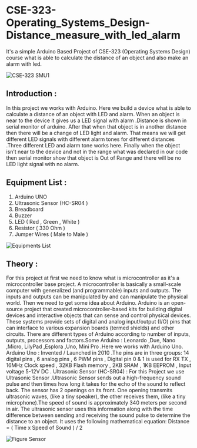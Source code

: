 # CSE-323-Operating_Systems_Design-Distance_measure_with_led_alarm
It's a simple Arduino Based Project of CSE-323 (Operating Systems Design) course what is able to calculate the distance of an object and also make an alarm with led.



![CSE-323 SMU1](https://user-images.githubusercontent.com/48995708/72976230-6728c700-3dfc-11ea-8e52-83a2b3c5acaa.jpg)

## Introduction :
In this project we works with Arduino. Here we build a device what is able to calculate a distance
of an object with LED and alarm. When an object is near to the device it gives us a LED signal
with alarm .Distance is shown in serial monitor of arduino. After that when that object is in another
distance then there will be a change of LED light and alarm. That means we will get different LED
signals with different alarm tones for different distances .Three different LED and alarm tone
works here. Finally when the object isn’t near to the device and not in the range what was declared
in our code then serial monitor show that object is Out of Range and there will be no LED light
signal with no alarm.


## Equipment List :
1. Arduino UNO
2. Ultrasonic Sensor (HC-SR04 )
3. Breadboard
4. Buzzer
5. LED ( Red , Green , White )
6. Resistor ( 330 Ohm )
7. Jumper Wires ( Male to Male )



![Equipments List](https://user-images.githubusercontent.com/48995708/72976462-d9011080-3dfc-11ea-9f8f-cb908781f5b1.png)



## Theory :

For this project at first we need to know what is microcontroller as it's a microcontroller base
project. A microcontroller is basically a small-scale computer with generalized (and
programmable) inputs and outputs. The inputs and outputs can be manipulated by and can
manipulate the physical world. Then we need to get some idea about Arduino. Arduino is an
open-source project that created microcontroller-based kits for building digital devices and
interactive objects that can sense and control physical devices. These systems provide sets of
digital and analog input/output (I/O) pins that can interface to various expansion boards (termed
shields) and other circuits. There are different types of Arduino according to number of inputs,
outputs, processors and factors.Some Arduino : Leonardo ,Due, Nano ,Micro, LilyPad ,Esplora
,Uno, Mini Pro .Here we works with Arduino Uno.
Arduino Uno : Invented / Launched in 2010 .The pins are in three groups: 14 digital pins , 6
analog pins , 6 PWM pins , Digital pin 0 & 1 is used for RX TX , 16MHz Clock speed , 32KB
Flash memory , 2KB SRAM , 1KB EEPROM , Input voltage 5-12V DC .
Ultrasonic Sensor (HC-SR04) : For this Project we use Ultrasonic Sensor .Ultrasonic Sensor
sends out a high-frequency sound pulse and then times how long it takes for the echo of the
sound to reflect back. The sensor has 2 openings on its front. One opening transmits ultrasonic
waves, (like a tiny speaker), the other receives them, (like a tiny microphone).The speed of
sound is approximately 340 meters per second in air. The ultrasonic sensor uses this information
along with the time difference between sending and receiving the sound pulse to determine the
distance to an object. It uses the following mathematical equation:
Distance = ( Time x Speed of Sound ) / 2


![Figure Sensor](https://user-images.githubusercontent.com/48995708/72976729-54fb5880-3dfd-11ea-9e5b-3094967fb163.png)




